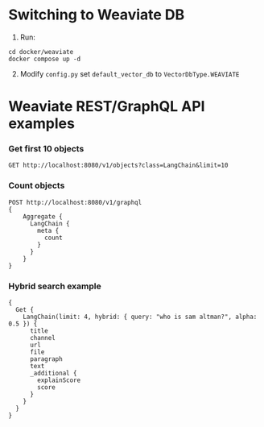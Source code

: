 # Switching to Weaviate DB

1. Run:
```shell
cd docker/weaviate
docker compose up -d
```

2. Modify `config.py` set `default_vector_db` to `VectorDbType.WEAVIATE`


# Weaviate REST/GraphQL API examples

### Get first 10 objects
```
GET http://localhost:8080/v1/objects?class=LangChain&limit=10
```

### Count objects
```
POST http://localhost:8080/v1/graphql
{
    Aggregate {
      LangChain {
        meta {
          count
        }
      }
    }
}
```

### Hybrid search example
```
{
  Get {
    LangChain(limit: 4, hybrid: { query: "who is sam altman?", alpha: 0.5 }) {
      title
      channel
      url
      file
      paragraph
      text
      _additional {
        explainScore
        score
      }
    }
  }
}
```